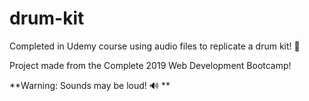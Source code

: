 # drum-kit
Completed in Udemy course using audio files to replicate a drum kit! 🥁

Project made from the Complete 2019 Web Development Bootcamp!

**Warning: Sounds may be loud! 🔊 **
